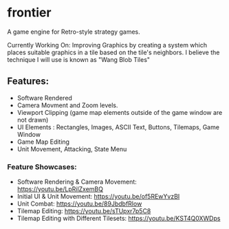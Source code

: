 # frontier
A game engine for Retro-style strategy games.

Currently Working On: Improving Graphics by creating a system which places suitable graphics in a tile based on the tile's neighbors. 
I believe the technique I will use is known as "Wang Blob Tiles"

## Features:
 - Software Rendered
 - Camera Movment and Zoom levels.
 - Viewport Clipping (game map elements outside of the game window are not drawn)
 - UI Elements : Rectangles, Images, ASCII Text, Buttons, Tilemaps, Game Window
 - Game Map Editing
 - Unit Movement, Attacking, State Menu
 
### Feature Showcases:
- Software Rendering & Camera Movement: https://youtu.be/LpRilZxemBQ
- Initial UI & Unit Movement: https://youtu.be/of5REwYvzBI
- Unit Combat: https://youtu.be/89JbdbfRlow
- Tilemap Editing: https://youtu.be/sTUpxr7p5C8
- Tilemap Editing with Different Tilesets: https://youtu.be/KST4Q0XWDps
